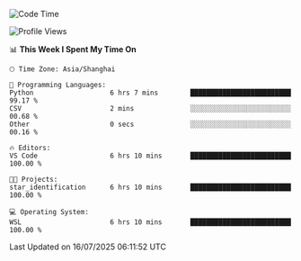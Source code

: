 <!--START_SECTION:waka-->
![Code Time](http://img.shields.io/badge/Code%20Time-3%2C029%20hrs%2049%20mins-blue)

![Profile Views](http://img.shields.io/badge/Profile%20Views-0-blue)

📊 **This Week I Spent My Time On** 

```text
🕑︎ Time Zone: Asia/Shanghai

💬 Programming Languages: 
Python                   6 hrs 7 mins        █████████████████████████   99.17 % 
CSV                      2 mins              ░░░░░░░░░░░░░░░░░░░░░░░░░   00.68 % 
Other                    0 secs              ░░░░░░░░░░░░░░░░░░░░░░░░░   00.16 % 

🔥 Editors: 
VS Code                  6 hrs 10 mins       █████████████████████████   100.00 % 

🐱‍💻 Projects: 
star_identification      6 hrs 10 mins       █████████████████████████   100.00 % 

💻 Operating System: 
WSL                      6 hrs 10 mins       █████████████████████████   100.00 % 
```


 Last Updated on 16/07/2025 06:11:52 UTC
<!--END_SECTION:waka-->